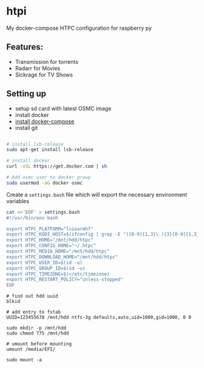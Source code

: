 # htpi
My docker-compose HTPC configuration for raspberry py 


## Features:

* Transmission for torrents
* Radarr for Movies
* Sickrage for TV Shows


## Setting up

* setup sd card with latest OSMC image
* install docker 
* [install docker-compose](https://github.com/hypriot/arm-compose#installation)
* install git

```bash

# install lsb-release
sudo apt-get install lsb-release

# install docker
curl -sSL https://get.docker.com | sh

# Add osmc user to docker group
sudo usermod -aG docker osmc

```



Create a `settings.bash` file which will export the necessary environment variables

```bash
cat <<'EOF' > settings.bash
#!/usr/bin/env bash

export HTPC_PLATFORM="lsioarmhf"
export HTPC_KODI_HOST=$(ifconfig | grep -E "([0-9]{1,3}\.){3}[0-9]{1,3}" | grep -v 127.0.0.1 | awk '{ print $2 }' | cut -f2 -d: | head -n1)
export HTPC_HOME="/mnt/hdd/htpc"
export HTPC_CONFIG_HOME="~/.htpc"
export HTPC_MEDIA_HOME="/mnt/hdd/htpc"
export HTPC_DOWNLOAD_HOME="/mnt/hdd/htpc"
export HTPC_USER_ID=$(id -u)
export HTPC_GROUP_ID=$(id -u)
export HTPC_TIMEZONE=$(</etc/timezone)
export HTPC_RESTART_POLICY="unless-stopped"
EOF
```


```
# find out hdd uuid
blkid

# add entry to fstab
UUID=123455678 /mnt/hdd ntfs-3g defaults,auto,uid=1000,gid=1000, 0 0

sudo mkdir -p /mnt/hdd
sudo chmod 775 /mnt/hdd

# umount before mounting
umount /media/EFI/

sudo mount -a

```